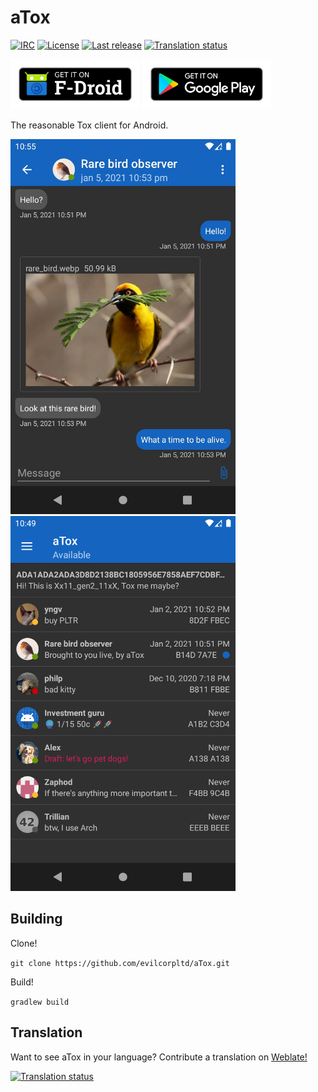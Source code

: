 # aTox

[![IRC](https://img.shields.io/badge/libera-%23atox-brightgreen.svg)][libera]
[![License](https://img.shields.io/github/license/evilcorpltd/aTox)][license]
[![Last release](https://img.shields.io/github/v/release/evilcorpltd/aTox)][releases]
[![Translation status](https://hosted.weblate.org/widgets/atox/-/app/svg-badge.svg)][weblate]

[<img src="img/get-it-on-fdroid.png" alt="Get aTox on F-Droid" height="80">][fdroid]
[<img src="img/get-it-on-google-play.png" alt="Get aTox on Google Play" height="80">][gplay]

The reasonable Tox client for Android.

<img src="fastlane/metadata/android/en-US/images/phoneScreenshots/1.jpg" alt="chat screen" height="600"> <img src="fastlane/metadata/android/en-US/images/phoneScreenshots/2.png" alt="contact screen" height="600">

## Building

Clone!

`git clone https://github.com/evilcorpltd/aTox.git`

Build!

`gradlew build`

## Translation

Want to see aTox in your language? Contribute a translation on [Weblate!][weblate]

[![Translation status](https://hosted.weblate.org/widgets/atox/-/app/multi-auto.svg)][weblate]

[fdroid]: https://f-droid.org/packages/ltd.evilcorp.atox
[gplay]: https://play.google.com/store/apps/details?id=ltd.evilcorp.atox
[libera]: https://kiwiirc.com/nextclient/irc.libera.chat/atox
[license]: https://github.com/evilcorpltd/aTox/blob/master/LICENSE
[releases]: https://github.com/evilcorpltd/aTox/releases
[weblate]: https://hosted.weblate.org/engage/atox/
